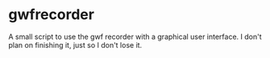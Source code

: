 # gwfrecorder
A small script to use the gwf recorder with a graphical user interface. I don't plan on finishing it, just so I don't lose it.
